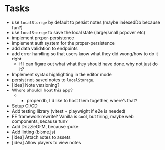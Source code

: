 # Tasks

- use `localStorage` by default to persist notes (maybe indexedDb because fun?)
- use `localStorage` to save the local state (large/small popover etc)
- implement proper-persistence
- implement auth system for the proper-persistence
- add data validation to endpoints
- add error handling so that users know what they did wrong/how to do it right
  - if I can figure out what what they should have done, why not just do it?
- Implement syntax highlighting in the editor mode
- persist not-saved notes to `localStorage`.
- [idea] Note versioning?
- Where should I host this app?
  - - proper db, I'd like to host them together, where's that?
- Setup CI/CD
- Add testing library (vitest + playwright if e2e is needed)
- FE framework rewrite? Vanilla is cool, but tiring, maybe web components, because fun?
- Add DrizzleORM, because :puke:
- Add linting (biome.js)
- [idea] Attach notes to assets
- [idea] Allow players to view notes

